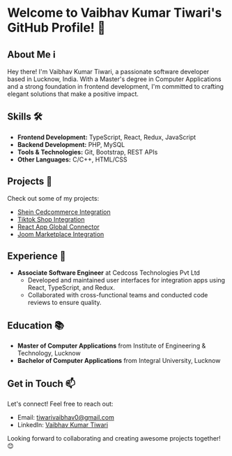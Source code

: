 # Welcome to Vaibhav Kumar Tiwari's GitHub Profile! 🚀

## About Me ℹ️

Hey there! I'm Vaibhav Kumar Tiwari, a passionate software developer based in Lucknow, India. With a Master's degree in Computer Applications and a strong foundation in frontend development, I'm committed to crafting elegant solutions that make a positive impact.

## Skills 🛠️

- **Frontend Development:** TypeScript, React, Redux, JavaScript
- **Backend Development:** PHP, MySQL
- **Tools & Technologies:** Git, Bootstrap, REST APIs
- **Other Languages:** C/C++, HTML/CSS

## Projects 🚀

Check out some of my projects:

- [Shein Cedcommerce Integration](https://shein-dev.cifapps.com/)
- [Tiktok Shop Integration](https://tiktokshop.cifapps.com/)
- [React App Global Connector](https://github.com/vaibhavktiwari/react-app-global-connector)
- [Joom Marketplace Integration](https://joom.cifapps.com/auth/login/)

## Experience 💼

- **Associate Software Engineer** at Cedcoss Technologies Pvt Ltd
  - Developed and maintained user interfaces for integration apps using React, TypeScript, and Redux.
  - Collaborated with cross-functional teams and conducted code reviews to ensure quality.

## Education 📚

- **Master of Computer Applications** from Institute of Engineering & Technology, Lucknow
- **Bachelor of Computer Applications** from Integral University, Lucknow

## Get in Touch 📫

Let's connect! Feel free to reach out:
- Email: tiwarivaibhav0@gmail.com
- LinkedIn: [Vaibhav Kumar Tiwari](https://www.linkedin.com/in/tiwarivaibhav0/)

Looking forward to collaborating and creating awesome projects together! 😊
